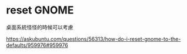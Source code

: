 # reset GNOME

桌面系統怪怪的時候可以考慮

https://askubuntu.com/questions/56313/how-do-i-reset-gnome-to-the-defaults/959976#959976


